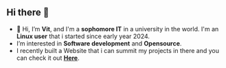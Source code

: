 ## Hi there 👋
- 👋 Hi, I’m **Vit**, and I'm a **sophomore IT** in a university in the world. I'm an **Linux user** that i started since early year 2024. 
- I’m interested in **Software development** and **Opensource**.
- I recently built a Website that i can summit my projects in there and you can check it out **[Here](https://ismevit.github.io/)**.

<!--
**IsMeVit/IsMeVit** is a ✨ _special_ ✨ repository because its `README.md` (this file) appears on your GitHub profile.

Here are some ideas to get you started:

- 🔭 I’m currently working on ...
- 🌱 I’m currently learning ...
- 👯 I’m looking to collaborate on ...
- 🤔 I’m looking for help with ...
- 💬 Ask me about ...
- 📫 How to reach me: ...
- 😄 Pronouns: ...
- ⚡ Fun fact: ...
-->
